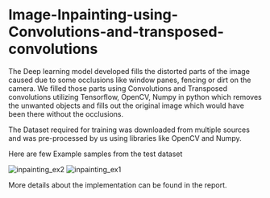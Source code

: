 # Image-Inpainting-using-Convolutions-and-transposed-convolutions

The Deep learning model developed fills the distorted parts of the image caused due to some
occlusions like window panes, fencing or dirt on the camera. We filled those parts using Convolutions
and Transposed convolutions utilizing Tensorflow, OpenCV, Numpy in python which removes the
unwanted objects and fills out the original image which would have been there without the occlusions.

The Dataset required for training was downloaded from multiple sources and was pre-processed by us using libraries like OpenCV and Numpy.

Here are few Example samples from the test dataset

![inpainting_ex2](https://github.com/user-attachments/assets/c0ec2efb-ff6e-4e24-932e-8720a638075f)
![inpainting_ex1](https://github.com/user-attachments/assets/4dc6b21d-d10c-41c0-b8b1-d5b404b287af)

More details about the implementation can be found in the report.
